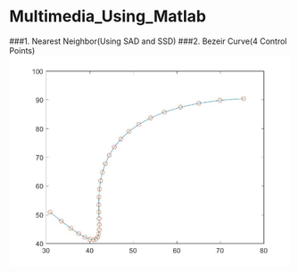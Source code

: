 # Multimedia_Using_Matlab
###1. Nearest Neighbor(Using SAD and SSD)
###2. Bezeir Curve(4 Control Points)
![bcurve](./MT_HW2_Bezier_Curve/images/illustrate_5.jpg)
